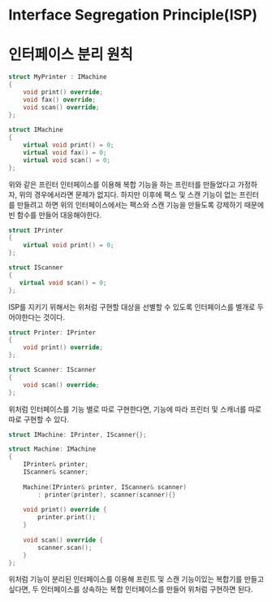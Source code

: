# Interface Segregation Principle(ISP)
# 인터페이스 분리 원칙

```c++
struct MyPrinter : IMachine
{
    void print() override;
    void fax() override;
    void scan() override;
};
    
struct IMachine
{
    virtual void print() = 0;
    virtual void fax() = 0;
    virtual void scan() = 0;
};
```

위와 같은 프린터 인터페이스를 이용해 복합 기능을 하는 프린터를 만들었다고 가정하자, 위의 경우에서라면 문제가 없지다.
하지만 이후에 팩스 및 스캔 기능이 없는 프린터를 만들려고 하면 위의 인터페이스에서는 팩스와 스캔 기능을 만들도록 강제하기 때문에 빈 함수를 만들어 대응해야한다.

```c++
struct IPrinter
{
    virtual void print() = 0;
};

struct IScanner
{
   virtual void scan() = 0; 
};
```
ISP를 지키기 위해서는 위처럼 구현할 대상을 선별할 수 있도록 인터페이스를 별개로 두어야한다는 것이다.

```c++
struct Printer: IPrinter
{
    void print() override;
};

struct Scanner: IScanner
{
    void scan() override;
};
```
위처럼 인터페이스를 기능 별로 따로 구현한다면, 기능에 따라 프린터 및 스캐너를 따로 따로 구현할 수 있다.

```c++
struct IMachine: IPrinter, IScanner{};

struct Machine: IMachine
{
    IPrinter& printer;
    IScanner& scanner;
    
    Machine(IPrinter& printer, IScanner& scanner)
        : printer(printer), scanner(scanner){}
    
    void print() override {
        printer.print();
    }
    
    void scan() override {
        scanner.scan();
    }
};
```
위처럼 기능이 분리된 인터페이스를 이용해 프린트 및 스캔 기능이있는 복합기를 만들고 싶다면,
두 인터페이스를 상속하는 복합 인터페이스를 만들어 위처럼 구현하면 된다.
